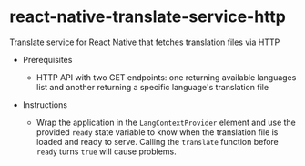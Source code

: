 # react-native-translate-service-http
Translate service for React Native that fetches translation files via HTTP

- Prerequisites
  - HTTP API with two GET endpoints: one returning available languages list and another returning a specific language's translation file

- Instructions
  - Wrap the application in the `LangContextProvider` element and use the provided `ready` state variable to know when the translation file is loaded and ready to serve. Calling the `translate` function before `ready` turns `true` will cause problems.
